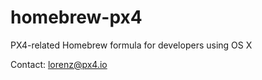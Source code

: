 homebrew-px4
============

PX4-related Homebrew formula for developers using OS X

Contact: lorenz@px4.io
